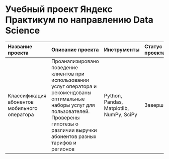 # Учебный проект Яндекс Практикум по направлению Data Science

|Название проекта|Описание проекта|Инструменты|Статус проекта|
|:---------------|:---------------|:----------|:----------|
|Классификация абонентов мобильного оператора|Проанализировано поведение клиентов при использовании услуг оператора и рекомендованы оптимальные наборы услуг для пользователей. Проверены гипотезы о различии выручки абонентов разных тарифов и регионов|Python, Pandas, Matplotlib, NumPy, SciPy|Завершён|
